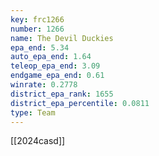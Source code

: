 ```yaml
---
key: frc1266
number: 1266
name: The Devil Duckies
epa_end: 5.34
auto_epa_end: 1.64
teleop_epa_end: 3.09
endgame_epa_end: 0.61
winrate: 0.2778
district_epa_rank: 1655
district_epa_percentile: 0.0811
type: Team
---
```

[[2024casd]]
